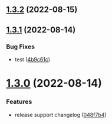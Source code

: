 

## [1.3.2](https://github.com/bingtsingw/npm-test/compare/1.3.1...1.3.2) (2022-08-15)

## [1.3.1](https://github.com/bingtsingw/npm-test/compare/1.3.0...1.3.1) (2022-08-14)


### Bug Fixes

* test ([4b9c61c](https://github.com/bingtsingw/npm-test/commit/4b9c61c066b26e6baad21b2005b81cf1056b301e))

# [1.3.0](https://github.com/bingtsingw/npm-test/compare/1.2.0...1.3.0) (2022-08-14)


### Features

* release support changelog ([048f7b4](https://github.com/bingtsingw/npm-test/commit/048f7b4b3afef8a3f8691c57b956d07950e7b050))